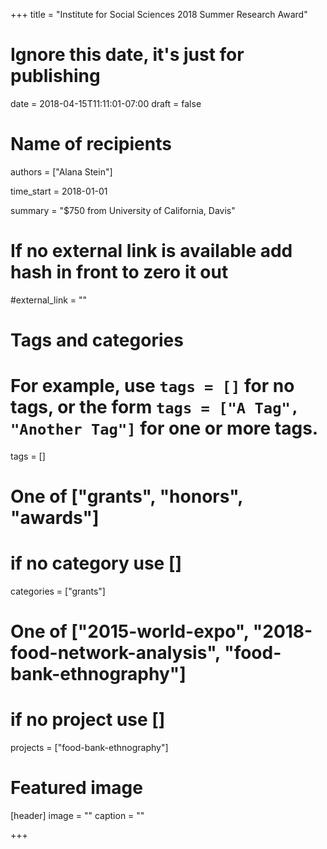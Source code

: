 +++
title = "Institute for Social Sciences 2018 Summer Research Award"
# Ignore this date, it's just for publishing
date = 2018-04-15T11:11:01-07:00
draft = false

# Name of recipients
authors = ["Alana Stein"]

time_start = 2018-01-01

summary = "$750 from University of California, Davis"

# If no external link is available add  hash in front to zero it out
#external_link = ""

# Tags and categories
# For example, use `tags = []` for no tags, or the form `tags = ["A Tag", "Another Tag"]` for one or more tags.
tags = []

# One of ["grants", "honors", "awards"]
# if no category use []
categories = ["grants"]

# One of ["2015-world-expo", "2018-food-network-analysis", "food-bank-ethnography"]
# if no project use []
projects = ["food-bank-ethnography"]

# Featured image
[header]
image = ""
caption = ""

+++


